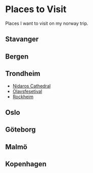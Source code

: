 # Places to Visit
Places I want to visit on my norway trip.

## Stavanger

## Bergen

## Trondheim

- [Nidaros Cathedral](https://www.nidarosdomen.no/de/)
- [Olavsfesetival](http://olavsfestdagene.no)
- [Rockheim](http://www.rockheim.no)

## Oslo

## Göteborg

## Malmö

## Kopenhagen

